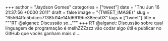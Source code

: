 
+++
author = "Jaydson Gomes"
categories = ["tweet"]
date = "Thu Jun 16 21:37:56 +0000 2011"
draft = false
image = "{TWEET_IMAGE}"
slug = "65564ffc5bdcec7f38fd14e14fd6919be38eea03"
tags = ["tweet"]
title = """RT @alganet: Discussão so..."""
+++
RT @alganet: Discussão sobre qual linguagem de programação é melhZZZzzz vão codar algo útil e publicar no GitHub que vocês ganham mais d ...
